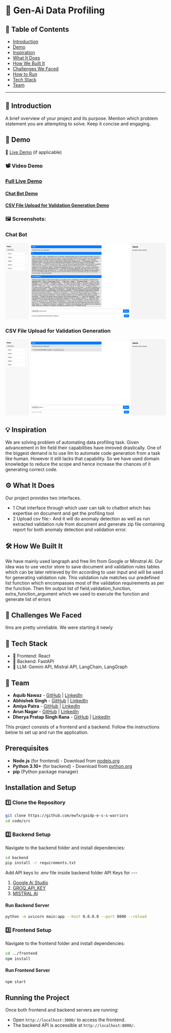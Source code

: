 # 🚀 Gen-Ai Data Profiling

## 📌 Table of Contents

- [Introduction](#introduction)
- [Demo](#demo)
- [Inspiration](#inspiration)
- [What It Does](#what-it-does)
- [How We Built It](#how-we-built-it)
- [Challenges We Faced](#challenges-we-faced)
- [How to Run](#how-to-run)
- [Tech Stack](#tech-stack)
- [Team](#team)

---

## 🎯 Introduction

A brief overview of your project and its purpose. Mention which problem statement you are attempting to solve. Keep it concise and engaging.

## 🎥 Demo

🔗 [Live Demo](#) (if applicable)  
### 📽️ Video Demo
### [Full Live Demo](https://github.com/ewfx/gaidp-e-s-s-warriors/blob/main/artifacts/demo/Data%20Profiling%20Full%20Live%20Demo.mkv) 
#### [Chat Bot Demo](https://github.com/ewfx/gaidp-e-s-s-warriors/blob/main/artifacts/demo/2025-03-26%2021-12-51.mkv)
#### [CSV File Upload for Validation Generation Demo](https://github.com/ewfx/gaidp-e-s-s-warriors/blob/main/artifacts/demo/Data-Profiling%20CSV%20Extraction%20Demo.mkv)

### 🖼️ Screenshots:

### Chat Bot
![Chat Bot](https://github.com/ewfx/gaidp-e-s-s-warriors/blob/main/artifacts/demo/Screenshot%202025-03-26%20210406.png?raw=true)

### CSV File Upload for Validation Generation
![CSV Generation](https://github.com/ewfx/gaidp-e-s-s-warriors/blob/main/artifacts/demo/Screenshot%202025-03-27%20034311.png?eaw=true)

## 💡 Inspiration
We are solving problem of automating data profiling task. Given advancement in llm field their capabilities have imroved drastically.
One of the biggest demand is to use llm to automate code generation from a task like human. However it still lacks that capability.
So we have used domain knowledge to reduce the scope and hence increase the chances of it generating correct code.

## ⚙️ What It Does
Our project provides two interfaces. 
   - 1  Chat interface through which user can talk to chatbot which has expertise on document and get the profiling tool
   - 2  Upload csv file:- And it will do anomaly detection as well as run extracted validation rule from document and generate zip file containing report for both anomaly detection and validation error.
## 🛠️ How We Built It
We have mainly used langraph and free llm from Google or Minstral AI. 
Our idea was to use vector store to save document and validation rules tables  which can be later retrieved by llm according to user input and will be used
for generating validation rule. This validation rule matches our predefined list function which encompasses most of the validation requirements as per the function.
Then llm output list of field,validation_function, extra_function_argument which we used to execute the function and generate list  of errors
## 🚧 Challenges We Faced
llms are pretty unreliable.
We were starting it newly

## 🏢 Tech Stack

- 🔹 Frontend: React
- 🔹 Backend: FastAPI
- 🔹 LLM: Gemini API, Mistral API, LangChain, LangGraph

## 👥 Team

- **Aquib Nawaz** - [GitHub](https://github.com/aquib-nawaz) | [LinkedIn](#)
- **Abhishek Singh** - [GitHub](https://github.com/abhishek209) | [LinkedIn](#)
- **Amiya Patra** - [GitHub](https://github.com/amiyakpatra) | [LinkedIn](#)
- **Arun Nagar** - [GitHub](https://github.com/arunnagar012) | [LinkedIn](#)
- **Dherya Pratap Singh Rana** - [GitHub](https://github.com/ranaDherya) | [LinkedIn](#)

This project consists of a frontend and a backend. Follow the instructions below to set up and run the application.

## Prerequisites

- **Node.js** (for frontend) - Download from [nodejs.org](https://nodejs.org/)
- **Python 3.10+** (for backend) - Download from [python.org](https://www.python.org/)
- **pip** (Python package manager)

## Installation and Setup

### 1️⃣ Clone the Repository

```sh
git clone https://github.com/ewfx/gaidp-e-s-s-warriors
cd code/src
```

### 2️⃣ Backend Setup

Navigate to the backend folder and install dependencies:

```sh
cd backend
pip install -r requirements.txt
```

Add API keys to .env file inside backend folder
API Keys for ---

1.  [Google Ai Studio](https://aistudio.google.com/app/apikey)
2.  [GROQ_API_KEY](https://console.groq.com/keys)
3.  [MISTRAL AI](https://console.mistral.ai/api-keys)

#### Run Backend Server

```sh
python -m uvicorn main:app --host 0.0.0.0 --port 8000 --reload
```

### 3️⃣ Frontend Setup

Navigate to the frontend folder and install dependencies:

```sh
cd ../frontend
npm install
```

#### Run Frontend Server

```sh
npm start
```

## Running the Project

Once both frontend and backend servers are running:

- Open `http://localhost:3000/` to access the frontend.
- The backend API is accessible at `http://localhost:8000/`.
